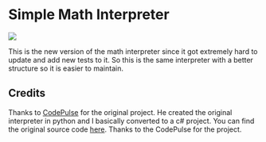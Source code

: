 # Simple Math Interpreter

![](https://github.com/CoolDeveloper101/simple-math-interpreter/workflows/Build/badge.svg)

This is the new version of the math interpreter since it got extremely hard to update and add new tests to it. So this is the same interpreter with a better structure so it is easier to maintain.

## Credits
Thanks to [CodePulse](https://www.youtube.com/channel/UCUVahoidFA7F3Asfvamrm7w) for the original project.
He created the original interpreter in python and I basically converted to a c# project.
You can find the original source code [here](https://github.com/davidcallanan/py-simple-math-interpreter).
Thanks to the CodePulse for the project.

